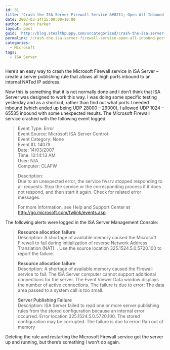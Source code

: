```yaml
---
id: 81
title: 'Crash the ISA Server Firewall Service &#8211; Open All Inbound Ports'
date: 2007-03-14T15:00:00+10:00
author: Aaron Parker
layout: post
guid: 'http://blog.stealthpuppy.com/uncategorized/crash-the-isa-server-firewall-service-%e2%80%93-open-all-inbound-ports'
permalink: /crash-the-isa-server-firewall-service-open-all-inbound-ports/
categories:
  - Microsoft
tags:
  - ISA Server
---
```

Here&#8217;s an easy way to crash the Microsoft Firewall service in ISA Server &#8211; create a server publishing rule that allows all high ports inbound to an internal NATed IP address.

Now this is something that it is not normally done and I don&#8217;t think that ISA Server was designed to work this way. I was doing some specific testing yesterday and as a shortcut, rather than find out what ports I needed inbound (which ended up being UDP 28000 &#8211; 29000), I allowed UDP 1024 &#8211; 65535 inbound with some unexpected results. The Microsoft Firewall service crashed with the following event logged:

> Event Type: Error  
> Event Source: Microsoft ISA Server Control  
> Event Category: None  
> Event ID: 14079  
> Date: 14/03/2007  
> Time: 10:14:13 AM  
> User: N/A  
> Computer: CLAFW
> 
> Description:  
> Due to an unexpected error, the service fwsrv stopped responding to all requests. Stop the service or the corresponding process if it does not respond, and then start it again. Check for related error messages.
> 
> For more information, see Help and Support Center at http://go.microsoft.com/fwlink/events.asp.

The following alerts were logged in the ISA Server Management Console:

> **Resource allocation failure**  
> Description: A shortage of available memory caused the Microsoft Firewall to fail during initialization of reverse Network Address Translation (NAT). . Use the source location 325.1524.5.0.5720.100 to report the failure.
> 
> **Resource allocation failure**  
> Description: A shortage of available memory caused the Firewall service to fail. The ISA Server computer cannot support additional connections for the server. The Event Viewer Data window displays the number of active connections. The failure is due to error: The data area passed to a system call is too small.
> 
> **Server Publishing Failure**  
> Description: ISA Server failed to read one or more server publishing rules from the stored configuration because an internal error occurred. Error location 325.1524.5.0.5720.100. The stored configuration may be corrupted. The failure is due to error: Ran out of memory

Deleting the rule and restarting the Microsoft Firewall service got the server up and running, but there&#8217;s something I won&#8217;t do again.